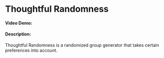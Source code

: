 # Thoughtful Randomness
#### Video Demo:  <URL HERE>
#### Description:
Thoughtful Randomness is a randomized group generator that takes certain preferences into account. 
